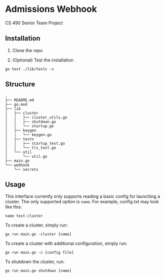 # Admissions Webhook
CS 490 Senior Team Project

## Installation

1. Clone the repo

2. (Optional) Test the installation

`go test ./lib/tests -v`

## Structure

```
.
├── README.md
├── go.mod
├── lib
│   ├── cluster
│   │   ├── cluster_utils.go
│   │   ├── shutdown.go
│   │   └── startup.go
│   ├── keygen
│   │   └── keygen.go
│   ├── tests
│   │   ├── startup_test.go
│   │   └── tls_test.go
│   └── util
│       └── util.go
├── main.go
└── webhook
    └── secrets
```

## Usage

This interface currently only supports reading a basic config for launching a cluster. The only supported option is `name`. For example, config.txt may look like this:

```
name test-cluster
```

To create a cluster, simply run:

`go run main.go -cluster [name]`


To create a cluster with additional configuration, simply run:

`go run main.go -c [config file]`


To shutdown the cluster, run:

`go run main.go shutdown [name]`

